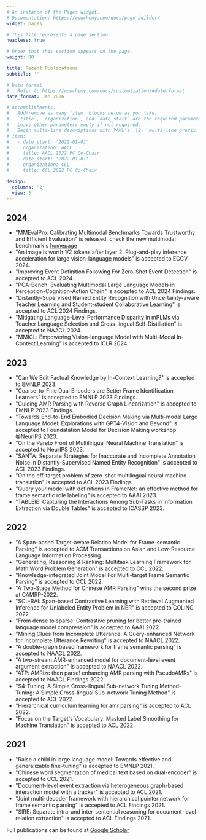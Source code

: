 ```yaml
---
# An instance of the Pages widget.
# Documentation: https://wowchemy.com/docs/page-builder/
widget: pages

# This file represents a page section.
headless: true

# Order that this section appears on the page.
weight: 80

title: Recent Publications
subtitle: ''

# Date format
#   Refer to https://wowchemy.com/docs/customization/#date-format
date_format: Jan 2006

# Accomplishments.
#   Add/remove as many `item` blocks below as you like.
#   `title`, `organization`, and `date_start` are the required parameters.
#   Leave other parameters empty if not required.
#   Begin multi-line descriptions with YAML's `|2-` multi-line prefix.
# item:
#   - date_start: '2022-01-01'
#     organization: AACL
#     title: AACL 2022 PC Co-Chair
#   - date_start: '2022-01-01'
#     organization: CCL
#     title: CCL 2022 PC Co-Chair

design:
  columns: '2'
  view: 3
---
```


## 2024

- "MMEvalPro: Calibrating Multimodal Benchmarks Towards Trustworthy and Efficient Evaluation" is released, check the new multimodal benchmark's [homepage](https://mmevalpro.github.io/)
- "An image is worth 1/2 tokens after layer 2: Plug-and-play inference acceleration for large vision-language models" is accepted to ECCV 2024.
- "Improving Event Definition Following For Zero-Shot Event Detection" is accepted to ACL 2024.
- "PCA-Bench: Evaluating Multimodal Large Language Models in Perception-Cognition-Action Chain" is accepted to ACL 2024 Findings.
- "Distantly-Supervised Named Entity Recognition with Uncertainty-aware Teacher Learning and Student-student Collaborative Learning" is accepted to ACL 2024 Findings.
- "Mitigating Language-Level Performance Disparity in mPLMs via Teacher Language Selection and Cross-lingual Self-Distillation" is accepted to NAACL 2024.
- "MMICL: Empowering Vision-language Model with Multi-Modal In-Context Learning" is accepted to ICLR 2024.

## 2023

- "Can We Edit Factual Knowledge by In-Context Learning?" is accepted to EMNLP 2023.
- "Coarse-to-Fine Dual Encoders are Better Frame Identification Learners" is accepted to EMNLP 2023 Findings.
- "Guiding AMR Parsing with Reverse Graph Linearization" is accepted to EMNLP 2023 Findings.
- "Towards End-to-End Embodied Decision Making via Multi-modal Large Language Model: Explorations with GPT4-Vision and Beyond" is accepted to Foundatation Model for Decision Making workshop @NeurIPS 2023.
- "On the Pareto Front of Multilingual Neural Machine Translation" is accepted to NeurIPS 2023.
- "SANTA: Separate Strategies for Inaccurate and Incomplete Annotation Noise in Distantly-Supervised Named Entity Recognition" is accepted to ACL 2023 Findings.
- "On the off-target problem of zero-shot multilingual neural machine translation" is accepted to ACL 2023 Findings.
- "Query your model with definitions in FrameNet: an effective method for frame semantic role labeling" is accepted to AAAI 2023.
- "TABLEIE: Capturing the Interactions Among Sub-Tasks in Information Extraction via Double Tables" is accepted to ICASSP 2023.

## 2022

- "A Span-based Target-aware Relation Model for Frame-semantic Parsing" is accepted to ACM Transactions on Asian and Low-Resource Language Information Processing.
- "Generating, Reasoning & Ranking: Multitask Learning Framework for Math Word Problem Generation" is accepted to CCL 2022.
- "Knowledge-integrated Joint Model For Multi-target Frame Semantic Parsing" is accepted to CCL 2022.
- "A Two-Stage Method for Chinese AMR Parsing" wins the second prize at CAMRP-2022.
- "SCL-RAI: Span-based Contrastive Learning with Retrieval Augmented Inference for Unlabeled Entity Problem in NER" is accepted to COLING 2022
- "From dense to sparse: Contrastive pruning for better pre-trained language model compression" is accepted to AAAI 2022.
- "Mining Clues from Incomplete Utterance: A Query-enhanced Network for Incomplete Utterance Rewriting" is accepted to NAACL 2022.
- "A double-graph based framework for frame semantic parsing" is accepted to NAACL 2022. 
- "A two-stream AMR-enhanced model for document-level event argument extraction" is accepted to NAACL 2022. 
- "ATP: AMRize then parse! enhancing AMR parsing with PseudoAMRs" is accepted to NAACL Findings 2022.
- "S4-Tuning: A Simple Cross-lingual Sub-network Tuning Method-Tuning: A Simple Cross-lingual Sub-network Tuning Method" is accepted to ACL 2022.
- "Hierarchical curriculum learning for amr parsing" is accepted to ACL 2022.
- "Focus on the Target's Vocabulary: Masked Label Smoothing for Machine Translation" is accepted to ACL 2022.


## 2021

- "Raise a child in large language model: Towards effective and generalizable fine-tuning" is accepted to EMNLP 2021.
- "Chinese word segmentation of medical text based on dual-encoder"  is accepted to CCL 2021.
- "Document-level event extraction via heterogeneous graph-based interaction model with a tracker" is acceoted to ACL 2021.
- "Joint multi-decoder framework with hierarchical pointer network for frame semantic parsing" is accepted to ACL Findings 2021.
- "SIRE: Separate intra-and inter-sentential reasoning for document-level relation extraction" is accepted to ACL Findings 2021.

Full publications can be found at [Google Scholar](https://scholar.google.com/citations?user=LaKNyhQAAAAJ&hl=en)
